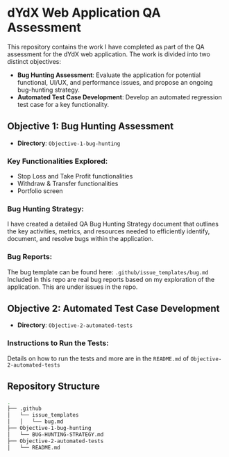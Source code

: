 
# dYdX Web Application QA Assessment

This repository contains the work I have completed as part of the QA assessment for the dYdX web application. The work is divided into two distinct objectives:

- **Bug Hunting Assessment**: Evaluate the application for potential functional, UI/UX, and performance issues, and propose an ongoing bug-hunting strategy.
- **Automated Test Case Development**: Develop an automated regression test case for a key functionality.

## Objective 1: Bug Hunting Assessment

- **Directory**: `Objective-1-bug-hunting`

### Key Functionalities Explored:
- Stop Loss and Take Profit functionalities
- Withdraw & Transfer functionalities
- Portfolio screen

### Bug Hunting Strategy:
I have created a detailed QA Bug Hunting Strategy document that outlines the key activities, metrics, and resources needed to efficiently identify, document, and resolve bugs within the application.

### Bug Reports:
The bug template can be found here: `.github/issue_templates/bug.md`
Included in this repo are real bug reports based on my exploration of the application. This are under issues in the repo.


## Objective 2: Automated Test Case Development

- **Directory**: `Objective-2-automated-tests`

### Instructions to Run the Tests:
Details on how to run the tests and more are in the `README.md` of `Objective-2-automated-tests`

## Repository Structure

```bash
.
├── .github
│   └── issue_templates
│   │   └── bug.md
├── Objective-1-bug-hunting
│   └── BUG-HUNTING-STRATEGY.md
├── Objective-2-automated-tests
│   └── README.md
```
